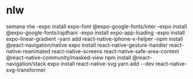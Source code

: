 # nlw
semana nlw
-expo install expo-font @expo-google-fonts/inter
-expo install @expo-google-fonts/rajdhani
-expo install expo-app-loading
-expo install expo-linear-gradient
-yarn add react-native-iphone-x-helper
-npm install @react-navigation/native
expo install react-native-gesture-handler react-native-reanimated react-native-screens react-native-safe-area-context @react-native-community/masked-view
npm install @react-navigation/stack
expo install react-native-svg
yarn add --dev react-native-svg-transformer

